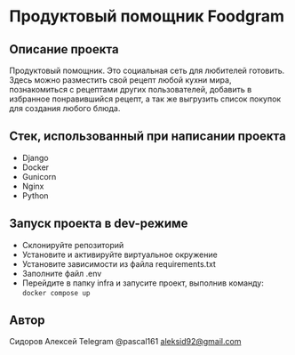 # Продуктовый помощник Foodgram

## Описание проекта
Продуктовый помощник. Это социальная сеть для любителей готовить. Здесь можно разместить свой рецепт любой кухни мира, познакомиться с рецептами других пользователей, добавить в избранное понравившийся рецепт, а так же выгрузить список покупок для создания любого блюда.

## Стек, использованный при написании проекта
- Django
- Docker
- Gunicorn
- Nginx
- Python

## Запуск проекта в dev-режиме
- Склонируйте репозиторий
- Установите и активируйте виртуальное окружение
- Установите зависимости из файла requirements.txt
- Заполните файл .env
- Перейдите в папку infra и запусите проект, выполнив команду:
``` docker compose up ```


## Автор
Сидоров Алексей
Telegram @pascal161
aleksid92@gmail.com
